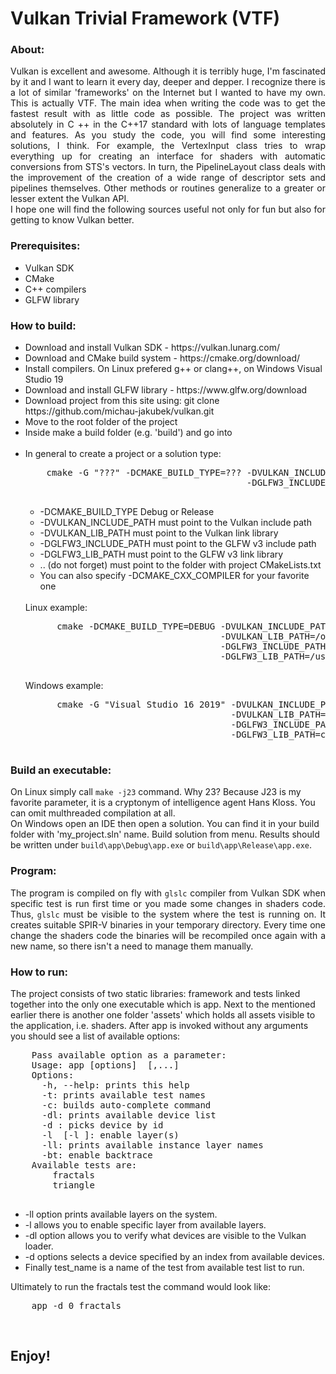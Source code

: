 <h1>Vulkan Trivial Framework (VTF)</h1>

<h3>About:</h3>
<p align="justify">
Vulkan is excellent and awesome. Although it is terribly huge, I'm fascinated by it and I want to learn it every day, deeper and depper. I recognize there is a lot of similar 'frameworks' on the Internet but I wanted to have my own. This is actually VTF. The main idea when writing the code was to get the fastest result with as little code as possible. The project was written absolutely in C ++ in the C++17 standard with lots of language templates and features. As you study the code, you will find some interesting solutions, I think. For example, the VertexInput class tries to wrap everything up for creating an interface for shaders with automatic conversions from STS's vectors. In turn, the PipelineLayout class deals with the improvement of the creation of a wide range of descriptor sets and pipelines themselves. Other methods or routines generalize to a greater or lesser extent the Vulkan API.<br>I hope one will find the following sources useful not only for fun but also for getting to know Vulkan better.</p> 
<h3>Prerequisites:</h3>
<ul>
  <li>Vulkan SDK</li>
  <li>CMake</li>
  <li>C++ compilers</li>
  <li>GLFW library</li>
</ul>

<h3>How to build:</h3>
<ul>
  <li>Download and install Vulkan SDK   - https://vulkan.lunarg.com/</li>
  <li>Download and CMake build system   - https://cmake.org/download/</li>
  <li>Install compilers. On Linux prefered g++ or clang++, on Windows Visual Studio 19</li>
  <li>Download and install GLFW library - https://www.glfw.org/download</li>
  <li>Download project from this site using: git clone https://github.com/michau-jakubek/vulkan.git</li>
  <li>Move to the root folder of the project</li>
  <li>Inside make a build folder (e.g. 'build') and go into</li>
  <BR>
  <li>In general to create a project or a solution type:
  <pre>
    cmake -G "???" -DCMAKE_BUILD_TYPE=??? -DVULKAN_INCLUDE_PATH=??? -DVULKAN_LIB_PATH=???
                                          -DGLFW3_INCLUDE_PATH=???  -DGLFW3_LIB_PATH=??? ..
  </pre>
  <ul>
    <li>-DCMAKE_BUILD_TYPE    Debug or Release</li>
    <li>-DVULKAN_INCLUDE_PATH must point to the Vulkan include path</li>
    <li>-DVULKAN_LIB_PATH     must point to the Vulkan link library</li>
    <li>-DGLFW3_INCLUDE_PATH  must point to the GLFW v3 include path</li>
    <li>-DGLFW3_LIB_PATH      must point to the GLFW v3 link library</li>
    <li>.. (do not forget)    must point to the folder with project CMakeLists.txt</li>
    <li>You can also specify -DCMAKE_CXX_COMPILER for your favorite one</li>
  </ul>
  <BR>
    Linux example:
    <pre>
      cmake -DCMAKE_BUILD_TYPE=DEBUG -DVULKAN_INCLUDE_PATH=/opt/vulkan/1.3.204.1/x86_64/include \
                                     -DVULKAN_LIB_PATH=/opt/vulkan/1.3.204.1/x86_64/lib/libvulkan.so \
                                     -DGLFW3_INCLUDE_PATH=/usr/include \
                                     -DGLFW3_LIB_PATH=/usr/lib/x86_64-linux-gnu/libglfw.so.3 ..
    </pre>
    Windows example:
    <pre>
      cmake -G "Visual Studio 16 2019" -DVULKAN_INCLUDE_PATH=c:\\VulkanSDK\\1.3.216.0\\Include ^
                                       -DVULKAN_LIB_PATH=c:\\VulkanSDK\\1.3.216.0\\Lib\\vulkan-1.lib ^
                                       -DGLFW3_INCLUDE_PATH=c:\\VulkanDeps\\glfw-3.3.8.bin.WIN64\\include ^
                                       -DGLFW3_LIB_PATH=c:\\VulkanDeps\\glfw-3.3.8.bin.WIN64\\lib-vc2019\\glfw3.lib ..
    </pre>
    </ul>
<h3>Build an executable:</h3>
    On Linux simply call <code>make -j23</code> command. Why 23? Because J23 is my favorite parameter, it is a cryptonym of intelligence agent Hans Kloss. You can omit multhreaded compilation at all.
    <br>
    On Windows open an IDE then open a solution. You can find it in your build folder with 'my_project.sln' name. Build solution from menu. Results should be written under
    <code>build\app\Debug\app.exe</code> or <code>build\app\Release\app.exe</code>.
    
<h3>Program:</h3>
<p align="justify">The program is compiled on fly with <code>glslc</code> compiler from Vulkan SDK when specific test is run first time or you made some changes in shaders code. Thus, <code>glslc</code> must be visible to the system where the test is running on. It creates suitable SPIR-V binaries in your temporary directory. Every time one change the shaders code the binaries will be recompiled once again with a new name, so there isn't a need to manage them manually.</p>

<h3>How to run:</h3>
  The project consists of two static libraries: framework and tests linked together into the only one executable which is app.
  Next to the mentioned earlier there is another one folder 'assets' which holds all assets visible to the application, i.e. shaders.
  After app is invoked without any arguments you should see a list of available options:
    <pre>
    Pass available option as a parameter:
    Usage: app [options] <test_name> [<test_param>,...]
    Options:
      -h, --help: prints this help
      -t: prints available test names
      -c: builds auto-complete command
      -dl: prints available device list
      -d <id>: picks device by id
      -l <layer> [-l <layer>]: enable layer(s)
      -ll: prints available instance layer names
      -bt: enable backtrace
    Available tests are:
        fractals
        triangle
   </pre>
   <ul>
   <li>-ll option prints available layers on the system.</li>
   <li>-l  allows you to enable specific layer from available layers.</li>
   <li>-dl option allows you to verify what devices are visible to the Vulkan loader.</li>
   <li>-d  options selects a device specified by an index from available devices.</li>
   <li>Finally test_name is a name of the test from available test list to run.</li>
   </ul>
   Ultimately to run the fractals test the command would look like:
     <pre>    app -d 0 fractals</pre>
<br>
<h2>Enjoy!</h2>

